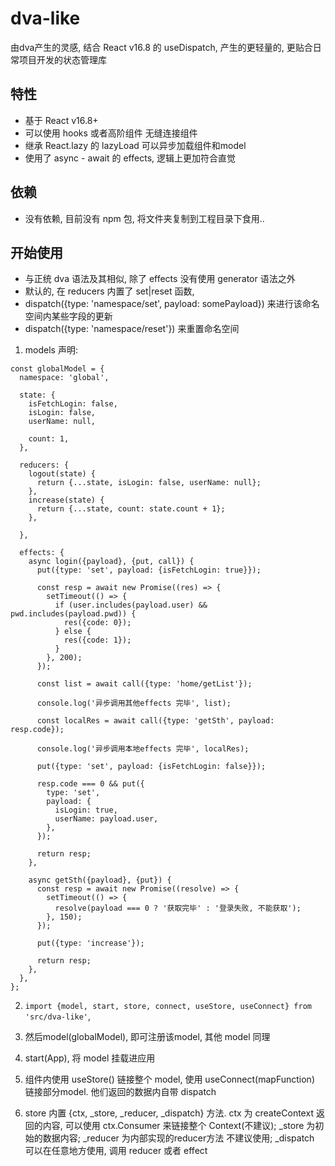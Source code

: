 # dva-like

由dva产生的灵感, 结合 React v16.8 的 useDispatch, 产生的更轻量的, 更贴合日常项目开发的状态管理库

## 特性

- 基于 React v16.8+ 
- 可以使用 hooks 或者高阶组件 无缝连接组件
- 继承 React.lazy 的 lazyLoad 可以异步加载组件和model
- 使用了 async - await 的 effects, 逻辑上更加符合直觉

## 依赖

- 没有依赖, 目前没有 npm 包, 将文件夹复制到工程目录下食用..

## 开始使用

- 与正统 dva 语法及其相似, 除了 effects 没有使用 generator 语法之外
- 默认的, 在 reducers 内置了 set|reset 函数, 
- dispatch({type: 'namespace/set', payload: somePayload}) 来进行该命名空间内某些字段的更新
- dispatch({type: 'namespace/reset'}) 来重置命名空间

1. models 声明: 
  ```
  const globalModel = {
    namespace: 'global',

    state: {
      isFetchLogin: false,
      isLogin: false,
      userName: null,

      count: 1,
    },

    reducers: {
      logout(state) {
        return {...state, isLogin: false, userName: null};
      },
      increase(state) {
        return {...state, count: state.count + 1};
      },

    },

    effects: {
      async login({payload}, {put, call}) {
        put({type: 'set', payload: {isFetchLogin: true}});

        const resp = await new Promise((res) => {
          setTimeout(() => {
            if (user.includes(payload.user) && pwd.includes(payload.pwd)) {
              res({code: 0});
            } else {
              res({code: 1});
            }
          }, 200);
        });

        const list = await call({type: 'home/getList'});

        console.log('异步调用其他effects 完毕', list);

        const localRes = await call({type: 'getSth', payload: resp.code});

        console.log('异步调用本地effects 完毕', localRes);

        put({type: 'set', payload: {isFetchLogin: false}});

        resp.code === 0 && put({
          type: 'set',
          payload: {
            isLogin: true,
            userName: payload.user,
          },
        });

        return resp;
      },

      async getSth({payload}, {put}) {
        const resp = await new Promise((resolve) => {
          setTimeout(() => {
            resolve(payload === 0 ? '获取完毕' : '登录失败, 不能获取');
          }, 150);
        });

        put({type: 'increase'});

        return resp;
      },
    },
  };
   ```

2. ```import {model, start, store, connect, useStore, useConnect} from 'src/dva-like'```,  

3. 然后model(globalModel), 即可注册该model, 其他 model 同理

4. start(App), 将 model 挂载进应用

5. 组件内使用 useStore() 链接整个 model, 使用 useConnect(mapFunction) 链接部分model. 他们返回的数据内自带 dispatch

6. store 内置 {ctx, _store, _reducer, _dispatch} 方法. ctx 为 createContext 返回的内容, 可以使用 ctx.Consumer 来链接整个 Context(不建议); _store 为初始的数据内容; _reducer 为内部实现的reducer方法 不建议使用; _dispatch 可以在任意地方使用, 调用 reducer 或者 effect